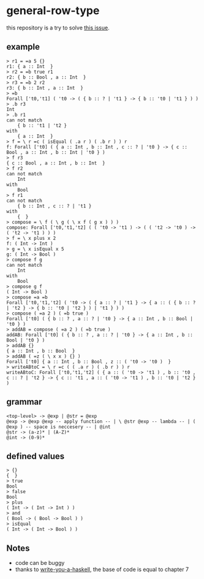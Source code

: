 # general-row-type

this repository is a try to solve [this issue](https://github.com/purescript/purescript/issues/3673).

## example

```
> r1 = =a 5 {}
r1: { a :: Int  }
> r2 = =b true r1
r2: { b :: Bool , a :: Int  }
> r3 = =b 2 r2
r3: { b :: Int , a :: Int  }
> =b
Forall ['t0,'t1] ( 't0 -> ( { b :: ? | 't1 } -> { b :: 't0 | 't1 } ) )
> .b r3 
Int
> .b r1
can not match
    { b :: 't1 | 't2 }
with
    { a :: Int  }
> f = \ r =c ( isEqual ( .a r ) ( .b r ) ) r
f: Forall ['t0] ( { a :: Int , b :: Int , c :: ? | 't0 } -> { c :: Bool , a :: Int , b :: Int | 't0 } )
> f r3
{ c :: Bool , a :: Int , b :: Int  }
> f r2
can not match
    Int
with
    Bool
> f r1
can not match
    { b :: Int , c :: ? | 't1 }
with
    {  }
> compose = \ f ( \ g ( \ x f ( g x ) ) )
compose: Forall ['t0,'t1,'t2] ( ( 't0 -> 't1 ) -> ( ( 't2 -> 't0 ) -> ( 't2 -> 't1 ) ) )
> f = \ x plus x 2
f: ( Int -> Int )
> g = \ x isEqual x 5
g: ( Int -> Bool )
> compose f g
can not match
    Int
with
    Bool
> compose g f
( Int -> Bool )
> compose =a =b
Forall ['t0,'t1,'t2] ( 't0 -> ( { a :: ? | 't1 } -> { a :: ( { b :: ? | 't2 } -> { b :: 't0 | 't2 } ) | 't1 } ) )
> compose ( =a 2 ) ( =b true )
Forall ['t0] ( { b :: ? , a :: ? | 't0 } -> { a :: Int , b :: Bool | 't0 } )
> addAB = compose ( =a 2 ) ( =b true )
addAB: Forall ['t0] ( { b :: ? , a :: ? | 't0 } -> { a :: Int , b :: Bool | 't0 } )
> addAB {}
{ a :: Int , b :: Bool  }
> addAB ( =z ( \ x x ) {} )
Forall ['t0] { a :: Int , b :: Bool , z :: ( 't0 -> 't0 )  }
> writeABtoC = \ r =c ( ( .a r ) ( .b r ) ) r
writeABtoC: Forall ['t0,'t1,'t2] ( { a :: ( 't0 -> 't1 ) , b :: 't0 , c :: ? | 't2 } -> { c :: 't1 , a :: ( 't0 -> 't1 ) , b :: 't0 | 't2 } )
```

## grammar

```
<top-level> -> @exp | @str = @exp 
@exp -> @exp @exp -- apply function -- | \ @str @exp -- lambda -- | ( @exp ) -- space is neccesery -- | @int
@str -> (a-z)* | (A-Z)*
@int -> (0-9)*
```

## defined values

```
> {}
{  }
> true
Bool
> false
Bool
> plus
( Int -> ( Int -> Int ) )
> and
( Bool -> ( Bool -> Bool ) )
> isEqual
( Int -> ( Int -> Bool ) )
```

## Notes
* code can be buggy 
* thanks to [write-you-a-haskell](https://github.com/sdiehl/write-you-a-haskell), the base of code is equal to chapter 7



